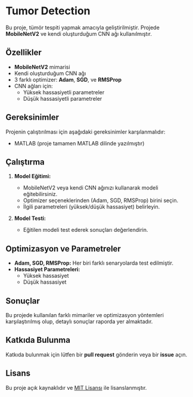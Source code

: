 # Tumor Detection

Bu proje, tümör tespiti yapmak amacıyla geliştirilmiştir. Projede **MobileNetV2** ve kendi oluşturduğum CNN ağı kullanılmıştır.

## Özellikler

- **MobileNetV2** mimarisi
- Kendi oluşturduğum CNN ağı
- 3 farklı optimizer: **Adam**, **SGD**, ve **RMSProp**
- CNN ağları için:
  - Yüksek hassasiyetli parametreler
  - Düşük hassasiyetli parametreler

## Gereksinimler

Projenin çalıştırılması için aşağıdaki gereksinimler karşılanmalıdır:

- MATLAB (proje tamamen MATLAB dilinde yazılmıştır)

## Çalıştırma

1. **Model Eğitimi:** 
   - MobileNetV2 veya kendi CNN ağınızı kullanarak modeli eğitebilirsiniz.
   - Optimizer seçeneklerinden (Adam, SGD, RMSProp) birini seçin.
   - İlgili parametreleri (yüksek/düşük hassasiyet) belirleyin.

2. **Model Testi:**
   - Eğitilen modeli test ederek sonuçları değerlendirin.

## Optimizasyon ve Parametreler

- **Adam, SGD, RMSProp:** Her biri farklı senaryolarda test edilmiştir.
- **Hassasiyet Parametreleri:**
  - Yüksek hassasiyet
  - Düşük hassasiyet

## Sonuçlar

Bu projede kullanılan farklı mimariler ve optimizasyon yöntemleri karşılaştırılmış olup, detaylı sonuçlar raporda yer almaktadır.

## Katkıda Bulunma

Katkıda bulunmak için lütfen bir **pull request** gönderin veya bir **issue** açın.

## Lisans

Bu proje açık kaynaklıdır ve [MIT Lisansı](LICENSE) ile lisanslanmıştır.

